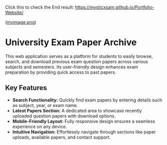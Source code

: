Click this to check the End result: https://mysticxsam.github.io/Portfolio-Website/

([myimage.png](https://github.com/saloni222444/QUESTION_PAPAER-WEBSITE/blob/main/Screenshot%202025-04-22%20112239.png))

<h1>University Exam Paper Archive</h1>
<p>This web application serves as a platform for students to easily browse, search, and download previous exam question papers across various subjects and semesters. Its user-friendly design enhances exam preparation by providing quick access to past papers.</p>
<h2>Key Features</h2>
     <ul>
        <li><strong>Search Functionality:</strong> Quickly find exam papers by entering details such as subject, year, or exam name.</li>
        <li><strong>Latest Papers Section:</strong> A dedicated area to showcase recently uploaded question papers with download options.</li>
        <li><strong>Mobile-Friendly Layout:</strong> Fully responsive design ensures a seamless experience on any device.</li>
        <li><strong>Intuitive Navigation:</strong> Effortlessly navigate through sections like paper uploads, available papers, and contact support.</li>
     </ul>
</section>

